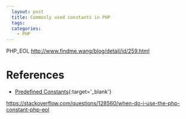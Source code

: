 ```yaml
---
  layout: post
  title: Commonly used constants in PHP
  tags:
  categories:
    - PHP
---
```


PHP_EOL
http://www.findme.wang/blog/detail/id/259.html
# **References**
- [Predefined Constants](http://php.net/manual/en/reserved.constants.php){:target='_blank'}

https://stackoverflow.com/questions/128560/when-do-i-use-the-php-constant-php-eol
